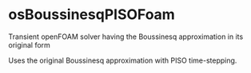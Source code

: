 # osBoussinesqPISOFoam
Transient openFOAM solver having the Boussinesq approximation in its original form 

Uses the original Boussinesq approximation with PISO time-stepping. 
